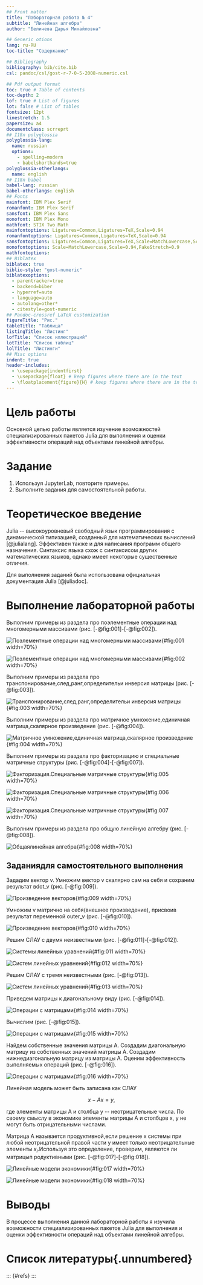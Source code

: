 ```yaml
---
## Front matter
title: "Лабораторная работа № 4"
subtitle: "Линейная алгебра"
author: "Беличева Дарья Михайловна"

## Generic otions
lang: ru-RU
toc-title: "Содержание"

## Bibliography
bibliography: bib/cite.bib
csl: pandoc/csl/gost-r-7-0-5-2008-numeric.csl

## Pdf output format
toc: true # Table of contents
toc-depth: 2
lof: true # List of figures
lot: false # List of tables
fontsize: 12pt
linestretch: 1.5
papersize: a4
documentclass: scrreprt
## I18n polyglossia
polyglossia-lang:
  name: russian
  options:
	- spelling=modern
	- babelshorthands=true
polyglossia-otherlangs:
  name: english
## I18n babel
babel-lang: russian
babel-otherlangs: english
## Fonts
mainfont: IBM Plex Serif
romanfont: IBM Plex Serif
sansfont: IBM Plex Sans
monofont: IBM Plex Mono
mathfont: STIX Two Math
mainfontoptions: Ligatures=Common,Ligatures=TeX,Scale=0.94
romanfontoptions: Ligatures=Common,Ligatures=TeX,Scale=0.94
sansfontoptions: Ligatures=Common,Ligatures=TeX,Scale=MatchLowercase,Scale=0.94
monofontoptions: Scale=MatchLowercase,Scale=0.94,FakeStretch=0.9
mathfontoptions:
## Biblatex
biblatex: true
biblio-style: "gost-numeric"
biblatexoptions:
  - parentracker=true
  - backend=biber
  - hyperref=auto
  - language=auto
  - autolang=other*
  - citestyle=gost-numeric
## Pandoc-crossref LaTeX customization
figureTitle: "Рис."
tableTitle: "Таблица"
listingTitle: "Листинг"
lofTitle: "Список иллюстраций"
lotTitle: "Список таблиц"
lolTitle: "Листинги"
## Misc options
indent: true
header-includes:
  - \usepackage{indentfirst}
  - \usepackage{float} # keep figures where there are in the text
  - \floatplacement{figure}{H} # keep figures where there are in the text
---
```


# Цель работы

Основной целью работы является изучение возможностей специализированных пакетов Julia для выполнения и оценки эффективности операций над объектами линейной
алгебры.

# Задание

1. Используя JupyterLab, повторите примеры.
2. Выполните задания для самостоятельной работы.

# Теоретическое введение

Julia -- высокоуровневый свободный язык программирования с динамической типизацией, созданный для математических вычислений [@julialang]. Эффективен также и для написания программ общего назначения. Синтаксис языка схож с синтаксисом других математических языков, однако имеет некоторые существенные отличия.

Для выполнения заданий была использована официальная документация Julia [@juliadoc].

# Выполнение лабораторной работы

Выполним примеры из раздела про поэлементные операции над многомерными массивами (рис. [-@fig:001]-[-@fig:002]).

![Поэлементные операции над многомерными массивами](image/1.png){#fig:001 width=70%}

![Поэлементные операции над многомерными массивами](image/2.png){#fig:002 width=70%}

Выполним примеры из раздела про транспонирование,след,ранг,определительи инверсия матрицы (рис. [-@fig:003]).

![Транспонирование,след,ранг,определительи инверсия матрицы](image/3.png){#fig:003 width=70%}

Выполним примеры из раздела про матричное умножение,единичная матрица,скалярное
произведение (рис. [-@fig:004]).

![Матричное умножение,единичная матрица,скалярное произведение](image/4.png){#fig:004 width=70%}

Выполним примеры из раздела про факторизацию и специальные матричные структуры (рис. [-@fig:004]-[-@fig:007]).

![Факторизация.Специальные матричные структуры](image/5.png){#fig:005 width=70%}

![Факторизация.Специальные матричные структуры](image/6.png){#fig:006 width=70%}

![Факторизация.Специальные матричные структуры](image/7.png){#fig:007 width=70%}

Выполним примеры из раздела про общую линейную алгебру (рис. [-@fig:008]).

![Общаялинейная алгебра](image/8.png){#fig:008 width=70%}

## Заданиядля самостоятельного выполнения

Зададим вектор v. Умножим вектор v скалярно сам на себя и сохраним результат
вdot_v (рис. [-@fig:009]).

![Произведение векторов](image/9.png){#fig:009 width=70%}

Умножим v матрично на себя(внешнее произведение), присвоив результат переменной outer_v (рис. [-@fig:010]).

![Произведение векторов](image/10.png){#fig:010 width=70%}

Решим СЛАУ с двумя неизвестными (рис. [-@fig:011]-[-@fig:012]).

![Системы линейных уравнений](image/11.png){#fig:011 width=70%}

![Систем линейных уравнений](image/12.png){#fig:012 width=70%}

Решим СЛАУ с тремя неизвестными (рис. [-@fig:013]).

![Систем линейных уравнений](image/13.png){#fig:013 width=70%}

Приведем матрицы к диагональному виду (рис. [-@fig:014]).

![Операции с матрицами](image/14.png){#fig:014 width=70%}

Вычислим (рис. [-@fig:015]).

![Операции с матрицами](image/15.png){#fig:015 width=70%}

Найдем собственные значения матрицы A. Создадим диагональную матрицу из собственных значений матрицы A. Создадим
нижнедиагональную матрицу из матрицы A. Оценим эффективность выполняемых
операций (рис. [-@fig:016]).

![Операции с матрицами](image/16.png){#fig:016 width=70%}

Линейная модель может быть записана как СЛАУ

$$x - Ax = y,$$

где элементы матрицы A и столбца y -- неотрицательные числа. По своему смыслу в экономике элементы матрицы A и столбцов x, y не могут быть отрицательными числами. 

Матрица A называется продуктивной,если решение x системы при любой неотрицательной правой части y имеет только неотрицательные элементы $x_i$.Используя это
определение, проверим, являются ли матрицып родуктивными (рис. [-@fig:017]-[-@fig:018]).

![Линейные модели экономики](image/17.png){#fig:017 width=70%}

![Линейные модели экономики](image/18.png){#fig:018 width=70%}

# Выводы

В процессе выполнения данной лабораторной работы я изучила возможности специализированных пакетов Julia для выполнения и оценки эффективности операций над объектами линейной
алгебры.

# Список литературы{.unnumbered}

::: {#refs}
:::
